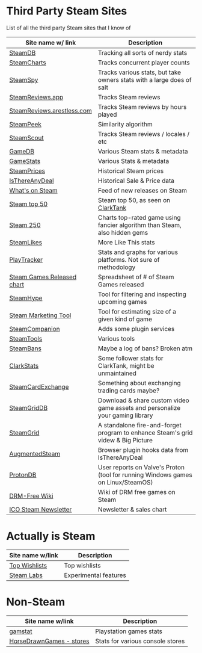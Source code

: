 # Third Party Steam Sites

List of all the third party Steam sites that I know of

| Site name w/ link | Description |
|-------------------|---------|
| [SteamDB](https://steamdb.info) | Tracking all sorts of nerdy stats |
| [SteamCharts](https://steamcharts.com/) | Tracks concurrent player counts |
| [SteamSpy](https://steamspy.com) | Tracks various stats, but take owners stats with a large does of salt |
| [SteamReviews.app](https://steamreviews.app/) | Tracks Steam reviews |
| [SteamReviews.arestless.com](https://steamreviews.arestless.com/) | Tracks Steam reviews by hours played |
| [SteamPeek](https://steampeek.hu/) | Similarity algorithm |
| [SteamScout](http://togeproductions.com/SteamScout/steamAPI.php?appID=464920) | Tracks Steam reviews / locales / etc |
| [GameDB](https://gamedb.online) | Various Steam stats & metadata |
| [GameStats](https://games-stats.com/) | Various Stats & metadata |
| [SteamPrices](https://www.steamprices.com) | Historical Steam prices |
| [IsThereAnyDeal](https://isthereanydeal.com) | Historical Sale & Price data |
| [What's on Steam](http://www.whatsonsteam.com/index.htm) | Feed of new releases on Steam |
| [Steam top 50](http://necrommunity.ovh/steamtop50/top.html) | Steam top 50, as seen on [ClarkTank](https://www.twitch.tv/braceyourselfgames) |
| [Steam 250](https://steam250.com/) | Charts top-rated game using fancier algorithm than Steam, also hidden gems |
| [SteamLikes](http://steamlikes.com/) | More Like This stats |
| [PlayTracker](https://playtracker.net/insight/) | Stats and graphs for various platforms. Not sure of methodology |
| [Steam Games Released chart](https://docs.google.com/spreadsheets/d/1apEfzb8dxOoa39qDuA7ZC-LlRQXF3N2tQMR4eyqBqIE/edit#gid=956055254) | Spreadsheet of # of Steam Games released |
| [SteamHype](https://steamhype.com/calendar) | Tool for filtering and inspecting upcoming games |
| [Steam Marketing Tool](https://games-stats.com/steam/) | Tool for estimating size of a given kind of game |
| [SteamCompanion](https://steamcompanion.com/) | Adds some plugin services |
| [SteamTools](https://steam.madjoki.com/) | Various tools |
| [SteamBans](https://steambans.com/) | Maybe a log of bans? Broken atm |
| [ClarkStats](https://clark-stats.appspot.com/) | Some follower stats for ClarkTank, might be unmaintained |
| [SteamCardExchange](https://www.steamcardexchange.net/) | Something about exchanging trading cards maybe? |
| [SteamGridDB](https://www.steamgriddb.com/) | Download & share custom video game assets and personalize your gaming library |
| [SteamGrid](https://github.com/boppreh/steamgrid) | A standalone fire-and-forget program to enhance Steam's grid videw & Big Picture |
| [AugmentedSteam](https://es.isthereanydeal.com/) | Browser plugin hooks data from IsThereAnyDeal |
| [ProtonDB](https://www.protondb.com/) | User reports on Valve's Proton (tool for running Windows games on Linux/SteamOS) |
| [DRM-Free Wiki](https://steam.fandom.com/wiki/List_of_DRM-free_games) | Wiki of DRM free games on Steam |
| [ICO Steam Newsletter](https://icopartners.com/steam-newsletter/) | Newsletter & sales chart |

# Actually is Steam

| Site name w/link | Description |
|------------------|-------------|
| [Top Wishlists](https://store.steampowered.com/search/?ignore_preferences=1&filter=popularwishlist) | Top wishlists |
| [Steam Labs](https://store.steampowered.com/labs) | Experimental features |


# Non-Steam

| Site name w/link | Description |
|------------------|-------------|
| [gamstat](http://gamstat.com/games/) | Playstation games stats |
| [HorseDrawnGames - stores](https://www.horsedrawngames.com/stores/) | Stats for various console stores |

